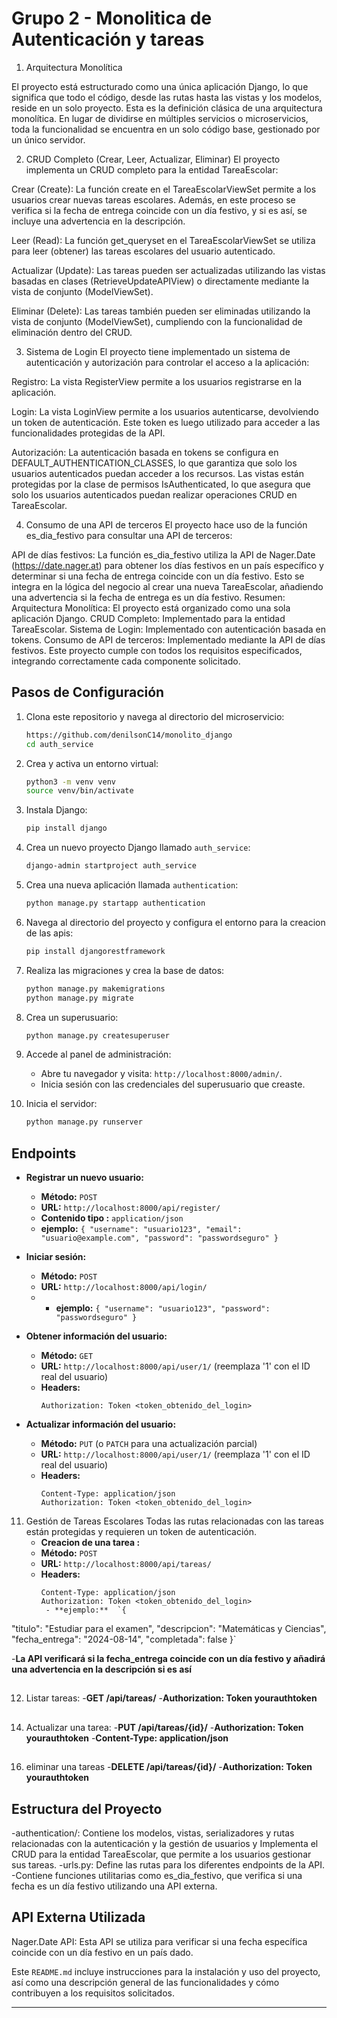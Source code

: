 # Grupo 2 - Monolitica  de Autenticación y tareas
1. Arquitectura Monolítica

El proyecto está estructurado como una única aplicación Django, lo que significa que todo el código, desde las rutas hasta las vistas y los modelos, reside en un solo proyecto. Esta es la definición clásica de una arquitectura monolítica. En lugar de dividirse en múltiples servicios o microservicios, toda la funcionalidad se encuentra en un solo código base, gestionado por un único servidor.

2. CRUD Completo (Crear, Leer, Actualizar, Eliminar)
El proyecto implementa un CRUD completo para la entidad TareaEscolar:

Crear (Create):
La función create en el TareaEscolarViewSet permite a los usuarios crear nuevas tareas escolares. Además, en este proceso se verifica si la fecha de entrega coincide con un día festivo, y si es así, se incluye una advertencia en la descripción.

Leer (Read):
La función get_queryset en el TareaEscolarViewSet se utiliza para leer (obtener) las tareas escolares del usuario autenticado.

Actualizar (Update):
Las tareas pueden ser actualizadas utilizando las vistas basadas en clases (RetrieveUpdateAPIView) o directamente mediante la vista de conjunto (ModelViewSet).

Eliminar (Delete):
Las tareas también pueden ser eliminadas utilizando la vista de conjunto (ModelViewSet), cumpliendo con la funcionalidad de eliminación dentro del CRUD.

3. Sistema de Login
El proyecto tiene implementado un sistema de autenticación y autorización para controlar el acceso a la aplicación:

Registro:
La vista RegisterView permite a los usuarios registrarse en la aplicación.

Login:
La vista LoginView permite a los usuarios autenticarse, devolviendo un token de autenticación. Este token es luego utilizado para acceder a las funcionalidades protegidas de la API.

Autorización:
La autenticación basada en tokens se configura en DEFAULT_AUTHENTICATION_CLASSES, lo que garantiza que solo los usuarios autenticados puedan acceder a los recursos. Las vistas están protegidas por la clase de permisos IsAuthenticated, lo que asegura que solo los usuarios autenticados puedan realizar operaciones CRUD en TareaEscolar.

4. Consumo de una API de terceros
El proyecto hace uso de la función es_dia_festivo para consultar una API de terceros:

API de días festivos:
La función es_dia_festivo utiliza la API de Nager.Date (https://date.nager.at) para obtener los días festivos en un país específico y determinar si una fecha de entrega coincide con un día festivo. Esto se integra en la lógica del negocio al crear una nueva TareaEscolar, añadiendo una advertencia si la fecha de entrega es un día festivo.
Resumen:
Arquitectura Monolítica: El proyecto está organizado como una sola aplicación Django.
CRUD Completo: Implementado para la entidad TareaEscolar.
Sistema de Login: Implementado con autenticación basada en tokens.
Consumo de API de terceros: Implementado mediante la API de días festivos.
Este proyecto cumple con todos los requisitos especificados, integrando correctamente cada componente solicitado.


## Pasos de Configuración


1. Clona este repositorio y navega al directorio del microservicio:
    ```bash
    https://github.com/denilsonC14/monolito_django
    cd auth_service
    ```

2. Crea y activa un entorno virtual:
    ```bash
    python3 -m venv venv
    source venv/bin/activate
    ```

3. Instala Django:
    ```bash
    pip install django
    ```

4. Crea un nuevo proyecto Django llamado `auth_service`:
    ```bash
    django-admin startproject auth_service
    ```

5. Crea una nueva aplicación llamada `authentication`:
    ```bash
    python manage.py startapp authentication
    ```

6. Navega al directorio del proyecto y configura el entorno para la creacion de las apis:
    ```bash
    pip install djangorestframework
    ```

7. Realiza las migraciones y crea la base de datos:
    ```bash
    python manage.py makemigrations
    python manage.py migrate
    ```

8. Crea un superusuario:
    ```bash
    python manage.py createsuperuser
    ```

9. Accede al panel de administración:
    - Abre tu navegador y visita: `http://localhost:8000/admin/`.
    - Inicia sesión con las credenciales del superusuario que creaste.

10. Inicia el servidor:
    ```bash
    python manage.py runserver
    ```

## Endpoints

- **Registrar un nuevo usuario:**
    - **Método:** `POST`
    - **URL:** `http://localhost:8000/api/register/`
    - **Contenido tipo :** `application/json`
    - **ejemplo:**  `{
  "username": "usuario123",
  "email": "usuario@example.com",
  "password": "passwordseguro"
}`
  
- **Iniciar sesión:**
    - **Método:** `POST`
    - **URL:** `http://localhost:8000/api/login/`
    -  - **ejemplo:**  `{
  "username": "usuario123",
  "password": "passwordseguro"
}`

- **Obtener información del usuario:**
    - **Método:** `GET`
    - **URL:** `http://localhost:8000/api/user/1/`  (reemplaza '1' con el ID real del usuario)
    - **Headers:**
        ```plaintext
        Authorization: Token <token_obtenido_del_login>
        ```

- **Actualizar información del usuario:**
    - **Método:** `PUT` (o `PATCH` para una actualización parcial)
    - **URL:** `http://localhost:8000/api/user/1/`  (reemplaza '1' con el ID real del usuario)
    - **Headers:**
        ```plaintext
        Content-Type: application/json
        Authorization: Token <token_obtenido_del_login>
        ```
11. Gestión de Tareas Escolares
    Todas las rutas relacionadas con las tareas están protegidas y requieren un token de autenticación.
    - **Creacion de una tarea :**
    - **Método:** `POST` 
    - **URL:** `http://localhost:8000/api/tareas/` 
    - **Headers:**
        ```plaintext
        Content-Type: application/json
        Authorization: Token <token_obtenido_del_login>
         - **ejemplo:**  `{
  "titulo": "Estudiar para el examen",
  "descripcion": "Matemáticas y Ciencias",
  "fecha_entrega": "2024-08-14",
  "completada": false
}`

-**La API verificará si la fecha_entrega coincide con un día festivo y añadirá una advertencia en la descripción si es así**
## 
12. Listar tareas:
-**GET /api/tareas/**
-**Authorization: Token yourauthtoken**
##
14. Actualizar una tarea:
-**PUT /api/tareas/{id}/**
-**Authorization: Token yourauthtoken**
-**Content-Type: application/json**
##
16. eliminar una tareas
-**DELETE /api/tareas/{id}/**
-**Authorization: Token yourauthtoken**

    

## Estructura del Proyecto

-authentication/: Contiene los modelos, vistas, serializadores y rutas relacionadas con la autenticación y la gestión de usuarios y Implementa el CRUD para la entidad TareaEscolar, que permite a los usuarios gestionar sus tareas.
-urls.py: Define las rutas para los diferentes endpoints de la API.
-Contiene funciones utilitarias como es_dia_festivo, que verifica si una fecha es un día festivo utilizando una API externa.
## API Externa Utilizada
Nager.Date API: Esta API se utiliza para verificar si una fecha específica coincide con un día festivo en un país dado.

Este `README.md` incluye instrucciones para la instalación y uso del proyecto, así como una descripción general de las funcionalidades y cómo contribuyen a los requisitos solicitados.


********

